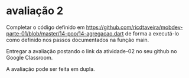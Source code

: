 # avaliação 2

Completar o código definido em https://github.com/ricdtaveira/mobdev-parte-01/blob/master/14-poo/14-agregacao.dart de forma a executá-lo como definido nos passos documentados na função main.

Entregar a avaliação postando o link da atividade-02 no seu github no Google Classroom.

A avaliação pode ser feita em dupla.